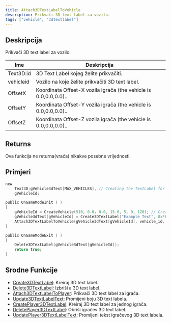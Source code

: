 ```yaml
---
title: Attach3DTextLabelToVehicle
description: Prikvači 3D text label za vozilo.
tags: ["vehicle", "3dtextlabel"]
---
```


## Deskripcija

Prikvači 3D text label za vozilo.

| Ime       | Deskripcija                                                                  |
| --------- | ---------------------------------------------------------------------------- |
| Text3D:id | 3D Text Label kojeg želite prikvačiti.                                       |
| vehicleid | Vozilo na koje želite prikvačiti 3D text label.                              |
| OffsetX   | Koordinata Offset-X vozila igrača (the vehicle is 0.0,0.0,0.0)..             |
| OffsetY   | Koordinata Offset-Y vozila igrača (the vehicle is 0.0,0.0,0.0)..             |
| OffsetZ   | Koordinata Offset-Z vozila igrača (the vehicle is 0.0,0.0,0.0)..             |

## Returns

Ova funkcija ne returna(vraća) nikakve posebne vrijednosti.

## Primjeri

```c
new
    Text3D:gVehicle3dText[MAX_VEHICLES], // Creating the TextLabel for later use
    gVehicleId;

public OnGameModeInit ( )
{
    gVehicleId = CreateVehicle(510, 0.0. 0.0, 15.0, 5, 0, 120); // Creating the Vehicle.
    gVehicle3dText[gVehicleId] = Create3DTextLabel("Example Text", 0xFF0000AA, 0.0, 0.0, 0.0, 50.0, 0, 1);
    Attach3DTextLabelToVehicle(gVehicle3dText[gVehicleId], vehicle_id, 0.0, 0.0, 2.0); // Attaching Text Label To Vehicle.
}

public OnGameModeExit ( )
{
    Delete3DTextLabel(gVehicle3dText[gVehicleId]);
    return true;
}
```

## Srodne Funkcije

- [Create3DTextLabel](Create3DTextLabel): Kreiraj 3D text label.
- [Delete3DTextLabel](Delete3DTextLabel): Izbriši a 3D text label.
- [Attach3DTextLabelToPlayer](Attach3DTextLabelToPlayer): Prikvači 3D text label za igrača.
- [Update3DTextLabelText](Update3DTextLabelText): Promijeni boju 3D text labela.
- [CreatePlayer3DTextLabel](CreatePlayer3DTextLabel): Kreiraj 3D text label za jednog igrača.
- [DeletePlayer3DTextLabel](DeletePlayer3DTextLabel): Obriši igračev 3D text label.
- [UpdatePlayer3DTextLabelText](UpdatePlayer3DTextLabelText): Promijeni tekst igračevog 3D text labela.
